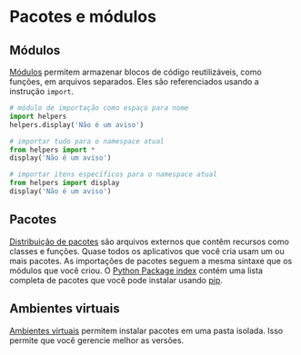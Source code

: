 # Pacotes e módulos

## Módulos

[Módulos](https://docs.python.org/3/tutorial/modules.html) permitem armazenar blocos de código reutilizáveis, como funções, em arquivos separados. Eles são referenciados usando a instrução `import`.

``` python
# módulo de importação como espaço para nome
import helpers
helpers.display('Não é um aviso')

# importar tudo para o namespace atual
from helpers import *
display('Não é um aviso')

# importar itens específicos para o namespace atual
from helpers import display
display('Não é um aviso')
```

## Pacotes

[Distribuição de pacotes](https://packaging.python.org/glossary/#term-distribution-package) são arquivos externos que contêm recursos como classes e funções. Quase todos os aplicativos que você cria usam um ou mais pacotes. As importações de pacotes seguem a mesma sintaxe que os módulos que você criou. O [Python Package index](https://pypi.org/) contém uma lista completa de pacotes que você pode instalar usando [pip](https://pip.pypa.io/en/stable/).

## Ambientes virtuais

[Ambientes virtuais](https://docs.python.org/3.7/tutorial/venv.html) permitem instalar pacotes em uma pasta isolada. Isso permite que você gerencie melhor as versões.

``` console

```
